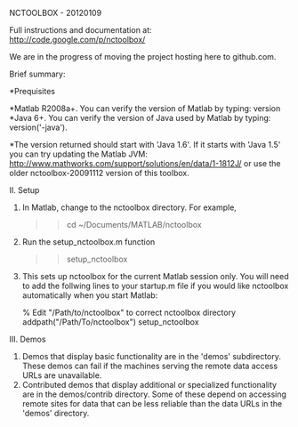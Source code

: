 NCTOOLBOX - 20120109

Full instructions and documentation at:
http://code.google.com/p/nctoolbox/

We are in the progress of moving the project hosting here to github.com.

Brief summary:

 *Prequisites

  *Matlab R2008a+.  You can verify the version of Matlab by typing:
    version
  *Java 6+.  You can verify the version of Java used by Matlab by typing: 
    version('-java'). 

  *The version returned should start with 'Java 1.6'. If it starts with 'Java 1.5' you can try updating the Matlab JVM: http://www.mathworks.com/support/solutions/en/data/1-1812J/ or use the older nctoolbox-20091112 version of this toolbox.

 II. Setup

  1. In Matlab, change to the nctoolbox directory. For example,
       >> cd ~/Documents/MATLAB/nctoolbox
  2. Run the setup_nctoolbox.m function
       >> setup_nctoolbox
  3. This sets up nctoolbox for the current Matlab session only.
     You will need to add the follwing lines to your startup.m file if you would like 
     nctoolbox automatically when you start Matlab:

        % Edit "/Path/to/nctoolbox" to correct nctoolbox directory
        addpath("/Path/To/nctoolbox")
        setup_nctoolbox
      
III. Demos

  1. Demos that display basic functionality are in the 'demos' subdirectory.  These demos
     can fail if the machines serving the remote data access URLs are unavailable.
  2. Contributed demos that display additional or specialized functionality are in 
     the demos/contrib directory.  Some of these depend on accessing remote sites for
     data that can be less reliable than the data URLs in the 'demos' directory.

